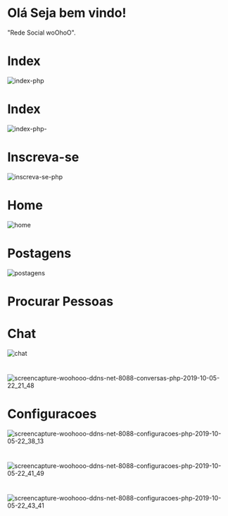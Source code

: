 # Olá Seja bem vindo!
"Rede Social woOhoO".
# Index
![index-php](https://user-images.githubusercontent.com/49602892/64081481-1216d800-ccd8-11e9-959e-d2efec11089b.png)

# Index 
![index-php-](https://user-images.githubusercontent.com/49602892/64081808-66bc5200-ccdc-11e9-840b-97b21e05c8ff.png)

# Inscreva-se
![inscreva-se-php](https://user-images.githubusercontent.com/49602892/64081713-1db7ce00-ccdb-11e9-8ad4-0024fd769546.png)

# Home
![home](https://user-images.githubusercontent.com/49602892/78842246-e37f7f00-79d5-11ea-8a5d-ba91eb72fd00.png)

# Postagens
![postagens](https://user-images.githubusercontent.com/49602892/78842377-2fcabf00-79d6-11ea-9b13-d36e363cc924.png)

# Procurar Pessoas


# Chat
![chat](https://user-images.githubusercontent.com/49602892/78842565-b2537e80-79d6-11ea-8041-25b59e5f05f5.png)
#
![screencapture-woohooo-ddns-net-8088-conversas-php-2019-10-05-22_21_48](https://user-images.githubusercontent.com/49602892/66262936-55290700-e7c0-11e9-9c33-392d11ce6b72.png)

# Configuracoes
![screencapture-woohooo-ddns-net-8088-configuracoes-php-2019-10-05-22_38_13](https://user-images.githubusercontent.com/49602892/66262963-f6b05880-e7c0-11e9-864e-a4537a3ceadf.png)
#
![screencapture-woohooo-ddns-net-8088-configuracoes-php-2019-10-05-22_41_49](https://user-images.githubusercontent.com/49602892/66262986-79d1ae80-e7c1-11e9-8eff-067c5b172cbc.png)
#
![screencapture-woohooo-ddns-net-8088-configuracoes-php-2019-10-05-22_43_41](https://user-images.githubusercontent.com/49602892/66263001-b7363c00-e7c1-11e9-9ae9-363236e1a774.png)

